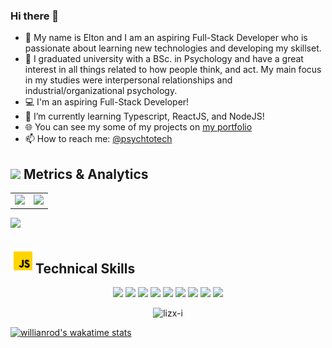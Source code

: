 ### Hi there 👋
- 🔭 My name is Elton and I am an aspiring Full-Stack Developer who is passionate about learning new technologies and developing my skillset.
- 🙆‍ I graduated university with a BSc. in Psychology and have a great interest in all things related to how people think, and act. My main focus in my studies were interpersonal relationships and industrial/organizational psychology.
- 💻 I'm an aspiring Full-Stack Developer!
- 🌱 I’m currently learning Typescript, ReactJS, and NodeJS!
- 🌐 You can see my some of my projects on [my portfolio](https://github.com/eltonbautista?tab=repositories)
- 📫 How to reach me: [@psychtotech](https://twitter.com/psychtotech)

<h2 align="left"><img src="https://img.icons8.com/external-itim2101-lineal-color-itim2101/50/000000/external-statistics-network-technology-itim2101-lineal-color-itim2101.png" height=30px> Metrics & Analytics</h2>
<div align="center">
<table>
<tr>
<td width="50%">
<img src="https://github-readme-streak-stats.herokuapp.com/?user=eltonbautista&hide_border=true&background=FFFFFF00&fire=3C005A&currStreakLabel=3C005A&ring=3C005A&currStreakNum=3C005A&sideNums=3C005A&sideLabels=3C005A&dates=999c9e&stroke=3C005A">
</td>
<td width="50%">
<img width="100%" src="https://github-readme-stats.vercel.app/api?username=eltonbautista&bg_color=FFFFFF00&hide_border=true&text_color=3C005A&title_color=3C005A&include_all_commits=true&count_private=true">
</table>
</div>
<img src="https://activity-graph.herokuapp.com/graph?username=eltonbautista&bg_color=FFFFFF00&color=3C005A&line=3C005A&point=999c9e&hide_border=true&title_color=">
  
  
<h2 align="left"><img src="https://github.com/eltonbautista/eltonbautista/blob/main/icons8-javascript.gif" height=40px width=40px>Technical Skills</h2>
<p align="center">
<img src="https://img.shields.io/badge/HTML5-3C005A?style=for-the-badge&logo=html5&logoColor=white" height=30>
<img src="https://img.shields.io/badge/CSS3-3C005A?style=for-the-badge&logo=css3&logoColor=white" height=30>
<img src="https://img.shields.io/badge/JavaScript-3C005A?style=for-the-badge&logo=javascript&logoColor=white" height=30>
<img src="https://img.shields.io/badge/Typescript-3C005A?style=for-the-badge&logo=typescript&logoColor=white" height=30>
<img src="https://img.shields.io/badge/Firebase-3C005A?style=for-the-badge&logo=firebase&logoColor=white" height=30>
<!-- <img src="https://img.shields.io/badge/MongoDB-3C005A?style=for-the-badge&logo=mongodb&logoColor=white" height=30> -->
<!-- <img src="https://img.shields.io/badge/Express.js-3C005A?style=for-the-badge&logo=express&logoColor=white" height=30> -->
<img src="https://img.shields.io/badge/React.js-3C005A?style=for-the-badge&logo=react&logoColor=white" height=30>
<img src="https://img.shields.io/badge/Jest-3C005A?style=for-the-badge&logo=jest&logoColor=white" height=30>
 <img src="https://img.shields.io/badge/npm-3C005A?style=for-the-badge&logo=npm&logoColor=white" height=30>
<img src="https://img.shields.io/badge/Node.js-3C005A?style=for-the-badge&logo=nodedotjs&logoColor=white" height=30>
<!-- <img src="https://img.shields.io/badge/GIT-3C005A?style=for-the-badge&logo=git&logoColor=white" height=30> -->
</p>

<p align="center"> <img src="https://komarev.com/ghpvc/?username=eltonbautista&label=Profile%20views&color=3C005A&style=for-the-badge&logo=profile&logoColor=white_" alt="lizx-i" /> </p>
 
[![willianrod's wakatime stats](https://github-readme-stats.vercel.app/api/wakatime?username=eltonbautista&v=2)](https://github.com/anuraghazra/github-readme-stats)
 
<!--
**eltonbautista/eltonbautista** is a ✨ _special_ ✨ repository because its `README.md` (this file) appears on your GitHub profile.
